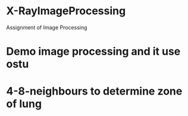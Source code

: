 # X-RayImageProcessing
Assignment of Image Processing
# Demo image processing and it use ostu
# 4-8-neighbours to determine zone of lung
